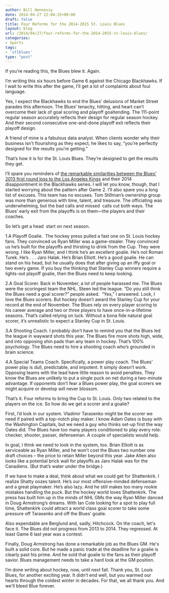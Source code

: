 ```yaml
---
author: Bill Hennessy
date: 2014-04-27 22:04:15+00:00
draft: false
title: Four Reforms for the 2014-2015 St. Louis Blues
layout: blog
url: /2014/04/27/four-reforms-for-the-2014-2015-st-louis-blues/
categories:
- Sports
tags:
- 'stlblues'
type: "post"
---
```


If you’re reading this, the Blues blew it. Again.

I’m writing this six hours before Game 6 against the Chicago Blackhawks. If I wait to write this after the game, I’ll get a lot of complaints about foul language.

Yes, I expect the Blackhawks to end the Blues’ delusions of Market Street parades this afternoon. The Blues’ tenacity, hitting, and heart can’t overcome their lack of goal scoring and playoff goaltending. The 111-point regular season accurately reflects their design for regular season hockey. And their second consecutive one-and-done playoff exit reflects their playoff design.

A friend of mine is a fabulous data analyst. When clients wonder why their business isn’t flourishing as they expect, he likes to say, “you’re perfectly designed for the results you’re getting.”

That’s how it is for the St. Louis Blues. They’re designed to get the results they get.

I’ll spare you reminders of [the remarkable similarities between the Blues’ 2013 first round loss to the Los Angeles Kings](https://hennessysview.com/2014/04/27/far-blues-playoff-run-carbon-copy-2013/) and their 2014 disappointment in the Blackhawks series. I will let you know, though, that I started worrying about the pattern after Game 2. I’ll also spare you a long list of excuses. This team has no excuses. Tom Stillman’s ownership group was more than generous with time, talent, and treasure. The officiating was underwhelming, but the bad calls and missed  calls cut both ways. The Blues’ early exit from the playoffs is on them—the players and their coaches.

So let’s get a head  start on next season.

1.A Playoff Goalie.  The hockey press pulled a fast one on St. Louis hockey fans. They convinced us Ryan Miller was a game-stealer. They convinced us he’s built for the playoffs and thirsting to drink from the Cup. They were wrong. I like Ryan Miller, and I think he’s an excellent goalie. He’s not Roman Turek. He’s . . . Jaro Halak. He’s Brian Elliott. He’s a good goalie. He can stand on his head, but he usually does that after giving up an iffy goal or two every game. If you buy the thinking that Stanley Cup winners require a lights-out playoff goalie, then the Blues need to keep looking.

2.A Goal Scorer. Back in November, a lot of people harassed me. The Blues were the scoringest team the NHL. Steen led the league. “Do you still think the Blues need a goal scorer?” people asked.  “Yes,” I answered. Look, I love the Blues scorers. But hockey doesn’t award the Stanley Cup for your record at the end of November. The Blues rely on every player scoring to his career average and two or three players to have once-in-a-lifetime seasons. That’s called relying on luck. Without a bona fide natural goal scorer, it’s unrealistic to expect a Stanley Cup in St. Louis.

3.A Shooting Coach. I probably don’t have to remind you that the Blues led the league in wayward shots this year. The Blues fire more shots high, wide, and into opposing shin pads than any team in hockey. That’s 100% psychology. The Blues need to hire a shooting coach who’s grounded in brain science.

4.A Special Teams Coach. Specifically, a power play coach. The Blues’ power play is dull, predictable, and impotent. It simply doesn’t work. Opposing teams with the lead have little reason to avoid penalties. They know the Blues are unlikely to put a single puck on net during a two-minute advantage. If opponents don’t fear a Blues power play, the goal scorers we might acquire or develop will never blossom.

That’s it. Four reforms to bring the Cup to St. Louis. Only two related to the players on the ice. So how do we get a scorer and a goalie?

First, I’d look in our system. Vladimir Tarasenko might be the scorer we need if paired with a top-notch play maker. I know Adam Oates is busy with the Washington Capitals, but we need a guy who thinks set-up first the way Oates did. The Blues have too many players conditioned to play every role: checker, shooter, passer, defenseman. A couple of specialists would help.

In goal, I think we need to look in the system, too. Brian Elliott is as serviceable as Ryan Miller, and he won’t cost the Blues two number one draft choices – the price to retain Miller beyond this year. Jake Allen also looks like a potential brick wall for playoffs as Jaro Halak was for the Canadiens. (But that’s water under the bridge.)

If we have to make a deal, think about what we could get for Shattenkirk. I realize Shatty oozes talent. He’s our most offensive-minded defenseman and a great playmaker. He’s also lazy. And he still makes too many rookie mistakes handling the puck. But the hockey world loves Shattenkirk. The press has built him up in the minds of NHL GMs the way Ryan Miller danced in Doug Armstrong’s dreams. With Ian Cole looking for a spot to play full time, Shattenkirk could attract a world class goal scorer to take some pressure off Tarasenko and off the Blues’ goalie.

Also expendable are Berglund and, sadly, Hitchcock. On the coach, let's face it. The Blues did not progress from 2013 to 2014. They regressed. At least Game 6 last year was a contest.

Finally, Doug Armstrong has done a remarkable job as the Blues GM. He's built a solid core. But he made a panic trade at the deadline for a goalie is clearly past his prime. And he sold that goalie to the fans as their playoff savior. Blues management needs to take a hard look at the GM position.

I’m done writing about hockey, now, until next fall. Thank you, St. Louis Blues, for another exciting year. It didn’t end well, but you warmed our hearts through the coldest winter in decades. For that, we all thank you. And we'll bleed Blue forever.


